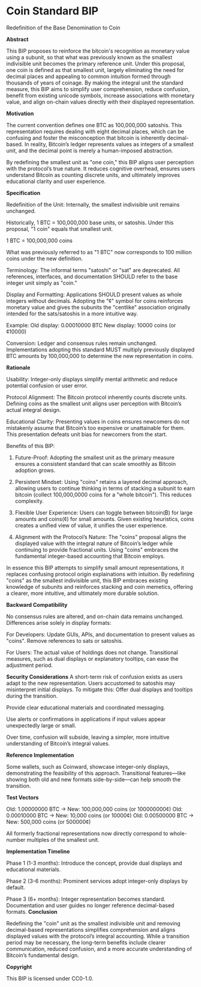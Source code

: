 # Coin Standard BIP

Redefinition of the Base Denomination to Coin

**Abstract**

This BIP proposes to reinforce the bitcoin's recognition as monetary value using a subunit, so that what was previously known as the smallest indivisible unit becomes the primary reference unit. Under this proposal, one coin is defined as that smallest unit, largely eliminating the need for decimal places and appealing to common intuition formed through thousands of years of coinage. By making the integral unit the standard measure, this BIP aims to simplify user comprehension, reduce confusion, benefit from existing unicode symbols, increase associations with monetary value, and align on-chain values directly with their displayed representation.

**Motivation**

The current convention defines one BTC as 100,000,000 satoshis. This representation requires dealing with eight decimal places, which can be confusing and foster the misconception that bitcoin is inherently decimal-based. In reality, Bitcoin’s ledger represents values as integers of a smallest unit, and the decimal point is merely a human-imposed abstraction.

By redefining the smallest unit as "one coin," this BIP aligns user perception with the protocol’s true nature. It reduces cognitive overhead, ensures users understand Bitcoin as counting discrete units, and ultimately improves educational clarity and user experience.

**Specification**

Redefinition of the Unit:
Internally, the smallest indivisible unit remains unchanged.

Historically, 1 BTC = 100,000,000 base units, or satoshis. Under this proposal, "1 coin" equals that smallest unit.

1 BTC = 100,000,000 coins

What was previously referred to as "1 BTC" now corresponds to 100 million coins under the new definition.

Terminology:
The informal terms "satoshi" or "sat" are deprecated.
All references, interfaces, and documentation SHOULD refer to the base integer unit simply as "coin."

Display and Formatting:
Applications SHOULD present values as whole integers without decimals.
Adopting the "¢" symbol for coins reinforces monetary value and gives the subunits the "centlike" association originally intended for the sats/satoshis in a more intuitive way.

Example:
Old display: 0.00010000 BTC
New display: 10000 coins (or ¢10000)

Conversion:
Ledger and consensus rules remain unchanged.
Implementations adopting this standard MUST multiply previously displayed BTC amounts by 100,000,000 to determine the new representation in coins.

**Rationale**

Usability:
Integer-only displays simplify mental arithmetic and reduce potential confusion or user error.

Protocol Alignment:
The Bitcoin protocol inherently counts discrete units. Defining coins as the smallest unit aligns user perception with Bitcoin’s actual integral design.

Educational Clarity:
Presenting values in coins ensures newcomers do not mistakenly assume that Bitcoin’s too expensive or unattainable for them. This presentation defeats unit bias for newcomers from the start. 

Benefits of this BIP:

1. Future-Proof:
Adopting the smallest unit as the primary measure ensures a consistent standard that can scale smoothly as Bitcoin adoption grows.

2. Persistent Mindset:
Using "coins" retains a layered decimal approach, allowing users to continue thinking in terms of stacking a subunit to earn bitcoin (collect 100,000,0000 coins for a "whole bitcoin"). This reduces complexity.

3. Flexible User Experience:
Users can toggle between bitcoin(₿) for large amounts and coins(¢) for small amounts. Given existing heuristics, coins creates a unified view of value, it unifies the user experience.

4. Alignment with the Protocol’s Nature:
The "coins" proposal aligns the displayed value with the integral nature of Bitcoin’s ledger while continuing to provide fractional units. Using "coins" embraces the fundamental integer-based accounting that Bitcoin employs.

In essence this BIP attempts to simplify small amount representations, it replaces confusing protocol origin explainations with intuition. By redefining "coins" as the smallest indivisible unit, this BIP embraces existing knowledge of subunits and reinforces stacking and coin memetics, offering a clearer, more intuitive, and ultimately more durable solution.

**Backward Compatibility**

No consensus rules are altered, and on-chain data remains unchanged. Differences arise solely in display formats:

For Developers:
Update GUIs, APIs, and documentation to present values as "coins". Remove references to sats or satoshis.

For Users:
The actual value of holdings does not change. Transitional measures, such as dual displays or explanatory tooltips, can ease the adjustment period.

**Security Considerations**
A short-term risk of confusion exists as users adapt to the new representation. Users accustomed to satoshis may misinterpret initial displays. To mitigate this:
Offer dual displays and tooltips during the transition.

Provide clear educational materials and coordinated messaging.

Use alerts or confirmations in applications if input values appear unexpectedly large or small.

Over time, confusion will subside, leaving a simpler, more intuitive understanding of Bitcoin’s integral values.

**Reference Implementation**

Some wallets, such as Coinward, showcase integer-only displays, demonstrating the feasibility of this approach. Transitional features—like showing both old and new formats side-by-side—can help smooth the transition.

**Test Vectors**

Old: 1.00000000 BTC → New: 100,000,000 coins (or 100000000¢)
Old: 0.00010000 BTC → New: 10,000 coins (or 10000¢)
Old: 0.00500000 BTC → New: 500,000 coins (or 500000¢)

All formerly fractional representations now directly correspond to whole-number multiples of the smallest unit.

**Implementation Timeline**

Phase 1 (1-3 months): Introduce the concept, provide dual displays and educational materials.

Phase 2 (3-6 months): Prominent services adopt integer-only displays by default.

Phase 3 (6+ months): Integer representation becomes standard. Documentation and user guides no longer reference decimal-based formats.
**Conclusion**

Redefining the "coin" unit as the smallest indivisible unit and removing decimal-based representations simplifies comprehension and aligns displayed values with the protocol’s integral accounting. While a transition period may be necessary, the long-term benefits include clearer communication, reduced confusion, and a more accurate understanding of Bitcoin’s fundamental design.

**Copyright**

This BIP is licensed under CC0-1.0.
